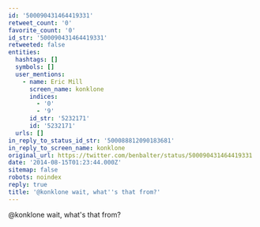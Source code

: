 ```yaml
---
id: '500090431464419331'
retweet_count: '0'
favorite_count: '0'
id_str: '500090431464419331'
retweeted: false
entities:
  hashtags: []
  symbols: []
  user_mentions:
    - name: Eric Mill
      screen_name: konklone
      indices:
        - '0'
        - '9'
      id_str: '5232171'
      id: '5232171'
  urls: []
in_reply_to_status_id_str: '500088812090183681'
in_reply_to_screen_name: konklone
original_url: https://twitter.com/benbalter/status/500090431464419331
date: '2014-08-15T01:23:44.000Z'
sitemap: false
robots: noindex
reply: true
title: '@konklone wait, what''s that from?'
---
```


@konklone wait, what's that from?